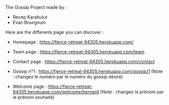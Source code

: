 The Gossip Project made by :
- Recep Karabulut
- Evan Bourgouin

Here are the differents page you can discover :

- Homepage : https://fierce-retreat-94305.herokuapp.com/
- Team page : https://fierce-retreat-94305.herokuapp.com/team
- Contact page : https://fierce-retreat-94305.herokuapp.com/contact

- Gossip n°1 : https://fierce-retreat-94305.herokuapp.com/gossip/1
(Note : changez le numéro par le numéro du gossip désiré)

- Welcome page : https://fierce-retreat-94305.herokuapp.com/welcome/bernard
(Note : changez le prénom par le prénom souhaité)
